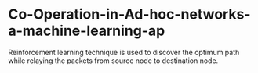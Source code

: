 # Co-Operation-in-Ad-hoc-networks-a-machine-learning-ap
Reinforcement learning technique is used to discover the optimum path while relaying the packets from source node to destination node.
